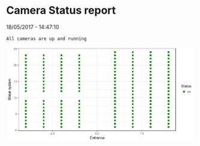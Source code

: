Camera Status report
================
18/05/2017 - 14:47:10

    All cameras are up and running

![](camreport_files/figure-markdown_github/unnamed-chunk-2-1.png)
